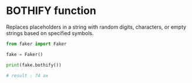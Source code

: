 # **BOTHIFY** function

Replaces placeholders in a string with random digits, characters, or empty strings based on specified symbols.

```py
from faker import Faker

fake = Faker()

print(fake.bothify())

# result : 74 ax
```

